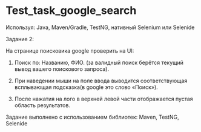 # Test_task_google_search
Используя: Java, Maven/Gradle, TestNG, нативный Selenium или Selenide

Задание 2:
 
На странице поисковика google проверить на UI:
 
1)  Поиск по: Названию, ФИО. (за валидный поиск берётся текущий вывод вашего поискового запроса).
 
2) При наведении мыши на поле ввода выводится соответствующая всплывающая подсказка(в google это слово «Поиск»).
 
3) После нажатия на лого в верхней левой части отображается пустая область результатов.


Задание выполнено с использованием библиотек: Maven, TestNG, Selenide
